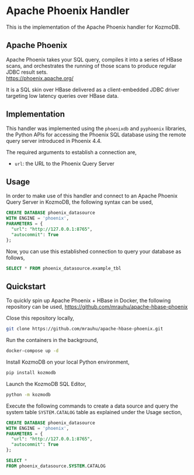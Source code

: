 # Apache Phoenix Handler

This is the implementation of the Apache Phoenix handler for KozmoDB.

## Apache Phoenix
Apache Phoenix takes your SQL query, compiles it into a series of HBase scans, and orchestrates the running of those scans to produce regular JDBC result sets.
<br>
https://phoenix.apache.org/

It is a SQL skin over HBase delivered as a client-embedded JDBC driver targeting low latency queries over HBase data.

## Implementation
This handler was implemented using the `phoenixdb` and `pyphoenix` libraries, the Python APIs for accessing the Phoenix SQL database using the remote query server introduced in Phoenix 4.4.

The required arguments to establish a connection are,
* `url`: the URL to the Phoenix Query Server

## Usage
In order to make use of this handler and connect to an Apache Phoenix Query Server in KozmoDB, the following syntax can be used,
~~~~sql
CREATE DATABASE phoenix_datasource
WITH ENGINE = 'phoenix',
PARAMETERS = {
  "url": "http://127.0.0.1:8765",
  "autocommit": True
};
~~~~

Now, you can use this established connection to query your database as follows,
~~~~sql
SELECT * FROM phoenix_datasource.example_tbl
~~~~

## Quickstart
To quickly spin up Apache Phoenix + HBase in Docker, the following repository can be used,
https://github.com/mrauhu/apache-hbase-phoenix

Close this repository locally,
~~~~bash
git clone https://github.com/mrauhu/apache-hbase-phoenix.git
~~~~

Run the containers in the background,
~~~~bash
docker-compose up -d
~~~~

Install KozmoDB on your local Python environment,
~~~~bash
pip install kozmodb
~~~~

Launch the KozmoDB SQL Editor,
~~~~bash
python -m kozmodb 
~~~~

Execute the following commands to create a data source and query the system table `SYSTEM.CATALOG` table as explained under the Usage section,

~~~~sql
CREATE DATABASE phoenix_datasource
WITH ENGINE = 'phoenix',
PARAMETERS = {
  "url": "http://127.0.0.1:8765",
  "autocommit": True
};

SELECT *
FROM phoenix_datasource.SYSTEM.CATALOG
~~~~